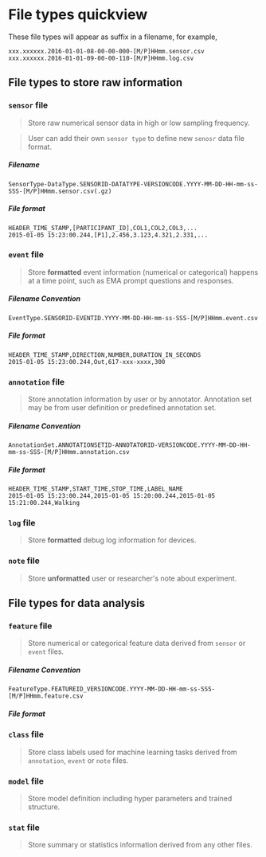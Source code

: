 # File types quickview

These file types will appear as suffix in a filename, for example,

    xxx.xxxxxx.2016-01-01-08-00-00-000-[M/P]HHmm.sensor.csv
    xxx.xxxxxx.2016-01-01-09-00-00-110-[M/P]HHmm.log.csv

## File types to store raw information

### `sensor` file

> Store raw numerical sensor data in high or low sampling frequency.

> User can add their own `sensor type` to define new `senosr` data file format.

##### Filename
```
SensorType-DataType.SENSORID-DATATYPE-VERSIONCODE.YYYY-MM-DD-HH-mm-ss-SSS-[M/P]HHmm.sensor.csv(.gz)
```
##### File format
```
HEADER_TIME_STAMP,[PARTICIPANT_ID],COL1,COL2,COL3,...
2015-01-05 15:23:00.244,[P1],2.456,3.123,4.321,2.331,...
```

### `event` file
> Store **formatted** event information (numerical or categorical) happens at a time point, such as EMA prompt questions and responses.

##### Filename Convention
```
EventType.SENSORID-EVENTID.YYYY-MM-DD-HH-mm-ss-SSS-[M/P]HHmm.event.csv
```

##### File format
```
HEADER_TIME_STAMP,DIRECTION,NUMBER,DURATION_IN_SECONDS
2015-01-05 15:23:00.244,Out,617-xxx-xxxx,300
```

### `annotation` file
> Store annotation information by user or by annotator. Annotation set may be from user definition or predefined annotation set.

##### Filename Convention
```
AnnotationSet.ANNOTATIONSETID-ANNOTATORID-VERSIONCODE.YYYY-MM-DD-HH-mm-ss-SSS-[M/P]HHmm.annotation.csv
```

##### File format
```
HEADER_TIME_STAMP,START_TIME,STOP_TIME,LABEL_NAME
2015-01-05 15:23:00.244,2015-01-05 15:20:00.244,2015-01-05 15:21:00.244,Walking
```


### `log` file

> Store **formatted** debug log information for devices.

### `note` file

> Store **unformatted** user or researcher's note about experiment.

## File types for data analysis

### `feature` file

> Store numerical or categorical feature data derived from `sensor` or `event` files.

##### Filename Convention
```
FeatureType.FEATUREID_VERSIONCODE.YYYY-MM-DD-HH-mm-ss-SSS-[M/P]HHmm.feature.csv
```

##### File format


### `class` file

> Store class labels used for machine learning tasks derived from `annotation`, `event` or `note` files.

### `model` file

> Store model definition including hyper parameters and trained structure.

### `stat` file

> Store summary or statistics information derived from any other files.